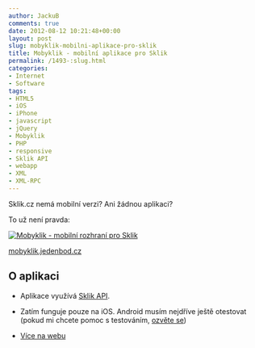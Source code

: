 ```yaml
---
author: JackuB
comments: true
date: 2012-08-12 10:21:48+00:00
layout: post
slug: mobyklik-mobilni-aplikace-pro-sklik
title: Mobyklik - mobilní aplikace pro Sklik
permalink: /1493-:slug.html
categories:
- Internet
- Software
tags:
- HTML5
- iOS
- iPhone
- javascript
- jQuery
- Mobyklik
- PHP
- responsive
- Sklik API
- webapp
- XML
- XML-RPC
---
```


Sklik.cz nemá mobilní verzi? Ani žádnou aplikaci?

To už není pravda:

[![Mobyklik - mobilní rozhraní pro Sklik](http://jedenbod.cz/wp-content/uploads/2012/08/mobyklik1.jpg)](http://mobyklik.jedenbod.cz/)

[mobyklik.jedenbod.cz](http://mobyklik.jedenbod.cz)


## O aplikaci






  * Aplikace využívá [Sklik API](http://api.sklik.cz/).


  * Zatím funguje pouze na iOS. Android musím nejdříve ještě otestovat (pokud mi chcete pomoc s testováním, [ozvěte se](http://jakub.jedenbod.cz/))


  * [Více na webu](http://mobyklik.jedenbod.cz/)


